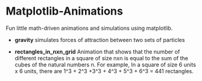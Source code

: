 # Matplotlib-Animations
Fun little math-driven animations and simulations using matplotlib.

 - **gravity**
simulates forces of attraction between two sets of particles

 - **rectangles_in_nxn_grid**
Animation that shows that the number of different rectangles in a square of size nxn is equal to the sum of the cubes of the natural numbers n. For example, In a square of size 6 units x 6 units, there are 1^3 + 2^3 +3^3 + 4^3 + 5^3 + 6^3 = 441 rectangles.
